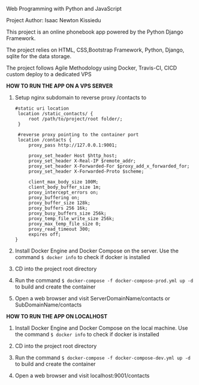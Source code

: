 Web Programming with Python and JavaScript

Project Author: Isaac Newton Kissiedu

This project is an online phonebook app powered by the Python Django Framework.

The project relies on HTML, CSS,Bootstrap Framework, Python, Django, sqlite for the data storage.

The project follows Agile Methodology using Docker, Travis-CI, CICD custom deploy to a dedicated VPS



**HOW TO RUN THE APP ON A VPS SERVER**

1. Setup nginx subdomain to reverse proxy /contacts to 

   ```
   #static uri location
    location /static_contacts/ {
        root /path/to/project/root folder/;
    }

    #reverse proxy pointing to the container port
    location /contacts {
        proxy_pass http://127.0.0.1:9001;

        proxy_set_header Host $http_host;
        proxy_set_header X-Real-IP $remote_addr;
        proxy_set_header X-Forwarded-For $proxy_add_x_forwarded_for;
        proxy_set_header X-Forwarded-Proto $scheme;

        client_max_body_size 100M;
        client_body_buffer_size 1m;
        proxy_intercept_errors on;
        proxy_buffering on;
        proxy_buffer_size 128k;
        proxy_buffers 256 16k;
        proxy_busy_buffers_size 256k;
        proxy_temp_file_write_size 256k;
        proxy_max_temp_file_size 0;
        proxy_read_timeout 300;
        expires off;
   }
   ```


2. Install Docker Engine and Docker Compose on the server. Use the command `$ docker info` to check if docker is installed

3. CD into the project root directory

4. Run the command `$ docker-compose -f docker-compose-prod.yml up -d` to build and create the container

5. Open a web browser and visit ServerDomainName/contacts or SubDomainName/contacts



**HOW TO RUN THE APP ON LOCALHOST**

1. Install Docker Engine and Docker Compose on the local machine. Use the command `$ docker info` to check if docker is installed

2. CD into the project root directory

3. Run the command `$ docker-compose -f docker-compose-dev.yml up -d` to build and create the container

4. Open a web browser and visit localhost:9001/contacts
